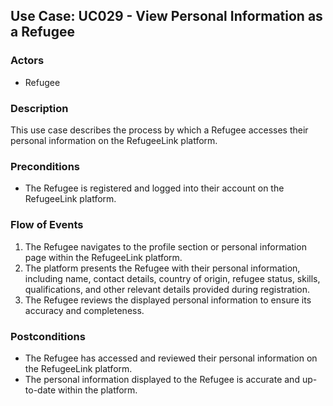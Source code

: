 ## Use Case: UC029 - View Personal Information as a Refugee

### Actors
- Refugee

### Description
This use case describes the process by which a Refugee accesses their personal information on the RefugeeLink platform.

### Preconditions
- The Refugee is registered and logged into their account on the RefugeeLink platform.

### Flow of Events
1. The Refugee navigates to the profile section or personal information page within the RefugeeLink platform.
2. The platform presents the Refugee with their personal information, including name, contact details, country of origin, refugee status, skills, qualifications, and other relevant details provided during registration.
3. The Refugee reviews the displayed personal information to ensure its accuracy and completeness.

### Postconditions
- The Refugee has accessed and reviewed their personal information on the RefugeeLink platform.
- The personal information displayed to the Refugee is accurate and up-to-date within the platform.
